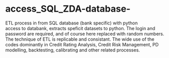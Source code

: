 # access_SQL_ZDA-database-
ETL process in from SQL  database (bank specific) with python  
access to databank, extracts speficit datasets to python. The login and password are required,
and of course here replaced with random numbers. The technique of ETL is replicable and consistant. 
The wide use of the codes dominantly in Credit Rating Analysis,
Credit Risk Management, PD modelling, backtesting, calibrating and other related processes.
